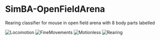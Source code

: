 # SimBA-OpenFieldArena
Rearing classifier for mouse in open field arena with 8 body parts labelled 

![Locomotion](https://user-images.githubusercontent.com/17475995/87863947-2af79e80-c927-11ea-989f-bc477be5db7a.gif)
![FineMovements](https://user-images.githubusercontent.com/17475995/87863979-b07b4e80-c927-11ea-89d2-314fcdbc3206.gif)
![Motionless](https://user-images.githubusercontent.com/17475995/87863985-c4bf4b80-c927-11ea-81ec-6031397679d6.gif)
![Rearing](https://user-images.githubusercontent.com/17475995/87863990-e28cb080-c927-11ea-952a-bd2f6a4cd1db.gif)

